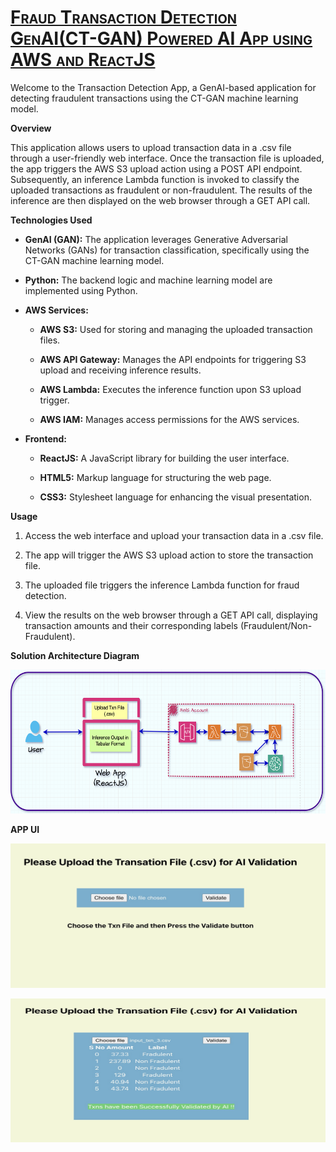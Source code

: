 # **<span class="smallcaps"><u>Fraud Transaction Detection GenAI(CT-GAN) Powered AI App using AWS and ReactJS</u></span>**

Welcome to the Transaction Detection App, a GenAI-based application for
detecting fraudulent transactions using the CT-GAN machine learning
model.

**Overview**

This application allows users to upload transaction data in a .csv file
through a user-friendly web interface. Once the transaction file is
uploaded, the app triggers the AWS S3 upload action using a POST API
endpoint. Subsequently, an inference Lambda function is invoked to
classify the uploaded transactions as fraudulent or non-fraudulent. The
results of the inference are then displayed on the web browser through a
GET API call.

**Technologies Used**

- **GenAI (GAN):** The application leverages Generative Adversarial
  Networks (GANs) for transaction classification, specifically using the
  CT-GAN machine learning model.

- **Python:** The backend logic and machine learning model are
  implemented using Python.

- **AWS Services:**

  - **AWS S3:** Used for storing and managing the uploaded transaction
    files.

  - **AWS API Gateway:** Manages the API endpoints for triggering S3
    upload and receiving inference results.

  - **AWS Lambda:** Executes the inference function upon S3 upload
    trigger.

  - **AWS IAM:** Manages access permissions for the AWS services.

- **Frontend:**

  - **ReactJS:** A JavaScript library for building the user interface.

  - **HTML5:** Markup language for structuring the web page.

  - **CSS3:** Stylesheet language for enhancing the visual presentation.

**Usage**

1.  Access the web interface and upload your transaction data in a .csv
    file.

2.  The app will trigger the AWS S3 upload action to store the
    transaction file.

3.  The uploaded file triggers the inference Lambda function for fraud
    detection.

4.  View the results on the web browser through a GET API call,
    displaying transaction amounts and their corresponding labels
    (Fraudulent/Non-Fraudulent).

**Solution Architecture Diagram**

<img src="./media/image1.png" style="width:6.26806in;height:2.40069in"
alt="A diagram of a software application Description automatically generated" />

**APP UI**

<img src="./media/image2.jpg" style="width:6.26806in;height:2.40069in"
alt="APP UI Upload" />

<img src="./media/image3.jpg" style="width:6.26806in;height:2.40069in"
alt="APP UI Inference Output" />
